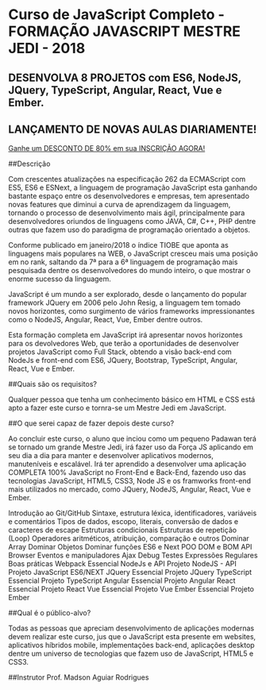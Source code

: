 # Curso de JavaScript Completo - FORMAÇÃO JAVASCRIPT MESTRE JEDI - 2018

## DESENVOLVA 8 PROJETOS com ES6, NodeJS, JQuery, TypeScript, Angular, React, Vue e Ember. 

## LANÇAMENTO DE NOVAS AULAS DIARIAMENTE! 

[Ganhe um DESCONTO DE 80% em sua INSCRIÇÃO AGORA!](https://www.udemy.com/curso-de-javascript-completo-formacao-mestre-jedi-javascript/?couponCode=LANCAMENTO-80-DESCON)

##Descrição

Com crescentes atualizações na especificação 262 da ECMAScript com ES5, ES6 e ESNext, a linguagem de programação JavaScript esta ganhando bastante espaço entre os desenvolvedores e empresas, tem apresentado novas features que diminui a curva de aprendizagem da linguagem, tornando o processo de desenvolvimento mais ágil, principalmente para desenvolvedores oriundos de linguagens como JAVA, C#, C++, PHP dentre outras que fazem uso do paradigma de programação orientado a objetos.

Conforme publicado em janeiro/2018 o índice TIOBE que aponta as linguagens mais populares na WEB, o JavaScript cresceu mais uma posição em no rank, saltando da 7ª para a 6ª linguagem de programação mais pesquisada dentre os desenvolvedores do mundo inteiro, o que mostrar o enorme sucesso da linguagem.

JavaScript é um mundo a ser explorado, desde o lançamento do popular framework JQuery em 2006 pelo John Resig, a linguagem tem tomado novos horizontes, como surgimento de vários frameworks impressionantes como o NodeJS, Angular, React, Vue, Ember dentre outros. 

Esta formação completa em JavaScript irá apresentar novos horizontes para os devolvedores Web, que terão a oportunidades de desenvolver projetos JavaScript como Full Stack, obtendo a visão back-end com NodeJs e front-end com ES6, JQuery, Bootstrap, TypeScript, Angular, React, Vue e Ember.

##Quais são os requisitos?

Qualquer pessoa que tenha um conhecimento básico em HTML e CSS está apto a fazer este curso e tornra-se um Mestre Jedi em JavaScript.

##O que serei capaz de fazer depois deste curso?

Ao concluir este curso, o aluno que inciou como um pequeno Padawan terá se tornado um grande Mestre Jedi, irá fazer uso da Força JS aplicando em seu dia a dia para manter e desenvolver aplicativos modernos, manuteníveis e escalável.
Irá ter aprendido a desenvolver uma aplicação COMPLETA 100% JavaScript no Front-End e Back-End, fazendo uso das tecnologias JavaScript, HTML5, CSS3, Node JS e os framworks front-end mais utilizados no mercado, como JQuery, NodeJS, Angular, React, Vue e Ember.

Introdução ao Git/GitHub
Sintaxe, estrutura léxica, identificadores, variáveis e comentários
Tipos de dados, escopo, literais, conversão de dados e caracteres de escape
Estruturas condicionais
Estruturas de repetição (Loop)
Operadores aritméticos, atribuição, comparação e outros
Dominar Array
Dominar Objetos
Dominar funções
ES6 e Next
POO
DOM e BOM API Browser
Eventos e manipuladores
Ajax
Debug
Testes
Expressões Regulares
Boas práticas
Webpack Essencial
NodeJs e API
Projeto NodeJS - API
Projeto JavaScript ES6/NEXT
JQuery Essencial
Projeto JQuery
TypeScript Essencial
Projeto TypeScript
Angular Essencial
Projeto Angular
React Essencial
Projeto React
Vue Essencial
Projeto Vue
Ember Essencial
Projeto Ember

##Qual é o público-alvo?

Todas as pessoas que apreciam desenvolvimento de aplicações modernas devem realizar este curso, jus que o JavaScript esta presente em websites, aplicativos híbridos mobile, implementações back-end, aplicações desktop dentre um universo de tecnologias que fazem uso de JavaScript, HTML5 e CSS3.


##Instrutor
Prof. Madson Aguiar Rodrigues
